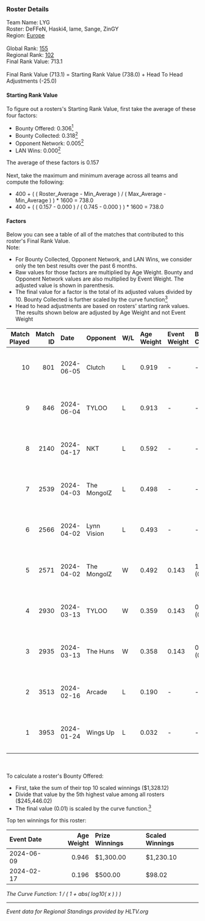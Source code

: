 ### Roster Details<br />
Team Name: LYG<br />
Roster: DeFFeN, Haski4, lame, Sange, ZinGY<br />
Region: [Europe]( ../standings_europe.md)<br />
<br />
Global Rank: [155](../standings_global.md)<br />
Regional Rank: [102]( ../standings_europe.md)<br />
Final Rank Value:  713.1<br />
<br />
Final Rank Value (713.1) = Starting Rank Value (738.0) + Head To Head Adjustments (-25.0)<br />

#### Starting Rank Value<br />
To figure out a rosters's Starting Rank Value, first take the average of these four factors:<br />
- Bounty Offered: 0.306[<sup>1</sup>](#table2)
- Bounty Collected: 0.318[<sup>2</sup>](#table1)
- Opponent Network: 0.005[<sup>2</sup>](#table1)
- LAN Wins: 0.000[<sup>2</sup>](#table1)

The average of these factors is 0.157<br />
<br />
Next, take the maximum and minimum average across all teams and compute the following:<br />
- 400 + ( ( Roster_Average - Min_Average ) / ( Max_Average - Min_Average ) ) * 1600 = 738.0
- 400 + ( ( 0.157 - 0.000 ) / ( 0.745 - 0.000 ) ) * 1600 = 738.0


#### Factors<br />
Below you can see a table of all of the matches that contributed to this roster's Final Rank Value.<br />
Note:<br />

- For Bounty Collected, Opponent Network, and LAN Wins, we consider only the ten best results over the past 6 months.
- Raw values for those factors are multiplied by Age Weight. Bounty and Opponent Network values are also multiplied by Event Weight. The adjusted value is shown in parenthesis.
- The final value for a factor is the total of its adjusted values divided by 10. Bounty Collected is further scaled by the curve function[<sup>3</sup>](#curveFunction)
- Head to head adjustments are based on rosters' starting rank values. The results shown below are adjusted by Age Weight and not Event Weight
<span id="table1"></span><br />


| Match Played | Match ID | Date       | Opponent    | W/L | Age Weight | Event Weight | Bounty Collected | Opponent Network | LAN Wins  | H2H Adj. | Roster                             |
| -: | -: | :- | :- | :- | :- | :- | :- | :- | :- | -: | :- |
|           10 |      801 | 2024-06-05 | Clutch      | L   | 0.919      | -            | -                | -                | -         |   -15.00 | DeFFeN, Haski4, lame, Sange, ZinGY |
|            9 |      846 | 2024-06-04 | TYLOO       | L   | 0.913      | -            | -                | -                | -         |   -14.04 | DeFFeN, Haski4, lame, Sange, ZinGY |
|            8 |     2140 | 2024-04-17 | NKT         | L   | 0.592      | -            | -                | -                | -         |   -14.91 | AceX, Haski4, lame, Sange, ZinGY   |
|            7 |     2539 | 2024-04-03 | The MongolZ | L   | 0.498      | -            | -                | -                | -         |    -0.02 | AceX, Haski4, lame, Sange, ZinGY   |
|            6 |     2566 | 2024-04-02 | Lynn Vision | L   | 0.493      | -            | -                | -                | -         |    -1.70 | AceX, Haski4, lame, Sange, ZinGY   |
|            5 |     2571 | 2024-04-02 | The MongolZ | W   | 0.492      | 0.143        | 1.000 (0.070)    | 0.653 (0.046)    | 0 (0.000) |    15.47 | AceX, Haski4, lame, Sange, ZinGY   |
|            4 |     2930 | 2024-03-13 | TYLOO       | W   | 0.359      | 0.143        | 0.032 (0.002)    | 0.141 (0.007)    | 0 (0.000) |     7.15 | AceX, Haski4, lame, Sange, ZinGY   |
|            3 |     2935 | 2024-03-13 | The Huns    | W   | 0.358      | 0.143        | 0.000 (0.000)    | 0.012 (0.001)    | 0 (0.000) |     2.35 | AceX, Haski4, lame, Sange, ZinGY   |
|            2 |     3513 | 2024-02-16 | Arcade      | L   | 0.190      | -            | -                | -                | -         |    -3.43 | AceX, Haski4, lame, Sange, ZinGY   |
|            1 |     3953 | 2024-01-24 | Wings Up    | L   | 0.032      | -            | -                | -                | -         |    -0.82 | AceX, Haski4, lame, Sange, ZinGY   |

<br />
<span id="table2"></span><br />
To calculate a roster's Bounty Offered:<br />

- First, take the sum of their top 10 scaled winnings ($1,328.12)
- Divide that value by the 5th highest value among all rosters ($245,446.02)
- The final value (0.01) is scaled by the curve function.[<sup>3</sup>](#curveFunction)

Top ten winnings for this roster:<br />

| Event Date | Age Weight | Prize Winnings | Scaled Winnings |
| :- | -: | :- | :- |
| 2024-06-09 |      0.946 | $1,300.00      | $1,230.10       |
| 2024-02-17 |      0.196 | $500.00        | $98.02          |


<span id="curveFunction"></span>_The Curve Function: 1 / ( 1 + abs( log10( x ) ) )_<br />

---
_Event data for Regional Standings provided by HLTV.org_<br />
